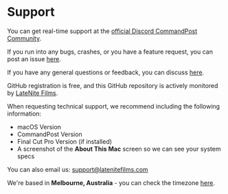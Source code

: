 # Support

You can get real-time support at the [official Discord CommandPost Community](https://ltnt.tv/discord).

If you run into any bugs, crashes, or you have a feature request, you can post an issue [here](https://github.com/CommandPost/CommandPost/issues).

If you have any general questions or feedback, you can discuss [here](https://github.com/CommandPost/CommandPost/discussions).

GitHub registration is free, and this GitHub repository is actively monitored by [LateNite Films](https://github.com/latenitefilms).

When requesting technical support, we recommend including the following information:

- macOS Version
- CommandPost Version
- Final Cut Pro Version (if installed)
- A screenshot of the **About This Mac** screen so we can see your system specs

You can also email us: [support@latenitefilms.com](mailto:support@latenitefilms.com?subject=CommandPost)

We're based in **Melbourne, Australia** - you can check the timezone [here](https://www.timeanddate.com/worldclock/australia/melbourne).